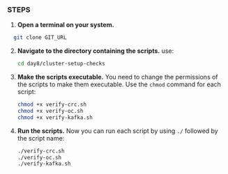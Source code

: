 ### STEPS

1. **Open a terminal on your system.**
 ```bash
   git clone GIT_URL
   ```

2. **Navigate to the directory containing the scripts.** use:
   ```bash
   cd day8/cluster-setup-checks
   ```

3. **Make the scripts executable.** You need to change the permissions of the scripts to make them executable. Use the `chmod` command for each script:
   ```bash
   chmod +x verify-crc.sh
   chmod +x verify-oc.sh
   chmod +x verify-kafka.sh
   ```

4. **Run the scripts.** Now you can run each script by using `./` followed by the script name:
   ```bash
   ./verify-crc.sh
   ./verify-oc.sh
   ./verify-kafka.sh
   ```
